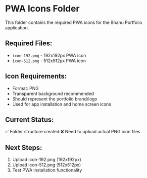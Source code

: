 # PWA Icons Folder

This folder contains the required PWA icons for the Bhanu Portfolio application.

## Required Files:
- `icon-192.png` - 192x192px PWA icon
- `icon-512.png` - 512x512px PWA icon

## Icon Requirements:
- Format: PNG
- Transparent background recommended
- Should represent the portfolio brand/logo
- Used for app installation and home screen icons

## Current Status:
✅ Folder structure created
❌ Need to upload actual PNG icon files

## Next Steps:
1. Upload icon-192.png (192x192px)
2. Upload icon-512.png (512x512px)
3. Test PWA installation functionality
